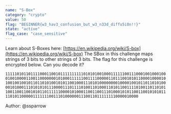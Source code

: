 ```yaml
---
name: "S-Box"
category: "crypto"
value: 50
flag: "BEGINNER{w3_hav3_confusion_but_w3_n33d_diffu5i0n!!}"
state: "active"
flag_case: "case_sensitive"
---
```


Learn about S-Boxes here: [https://en.wikipedia.org/wiki/S-box](https://en.wikipedia.org/wiki/S-box)
The SBox in this challenge maps strings of 3 bits to other strings of 3 bits.
The flag for this challenge is encrypted below. Can you decode it?

`111110101101111000110010111111111101010100100011111100111000100100010001001000011001100000001010001111110011110000011011100101011000010000101001001001011011010100101011001000111010100000000100001001011011010100001010001110101010111000011101111010011010001101011001111010011011010110011001100101011011111100001010001100110011101000101011001100101010111101011000001111111001110100000011100110111111110000010000`

Author: @ssparrow

